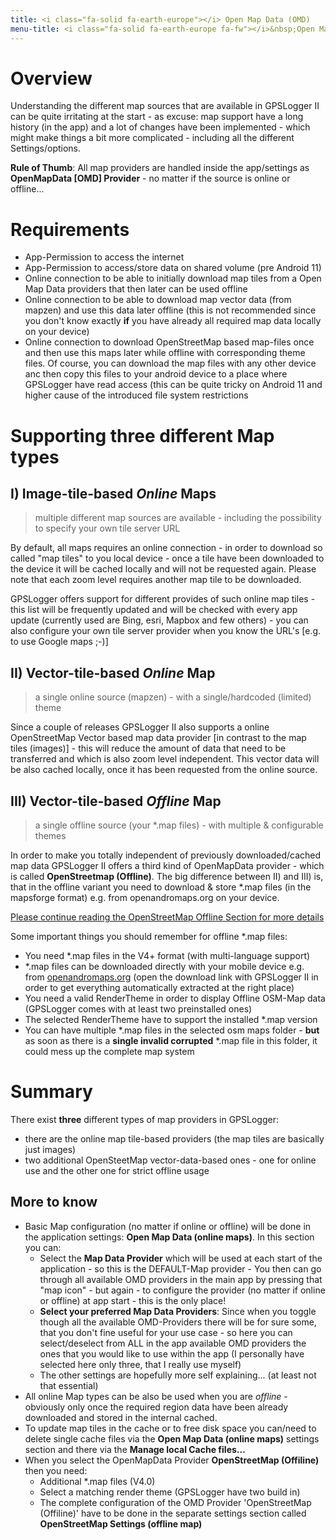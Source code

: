 ```yaml
---
title: <i class="fa-solid fa-earth-europe"></i> Open Map Data (OMD)
menu-title: <i class="fa-solid fa-earth-europe fa-fw"></i>&nbsp;Open Map Data
---
```

# Overview
Understanding the different map sources that are available in GPSLogger II can be quite irritating at the start - as
excuse: map support have a long history (in the app) and a lot of changes have been implemented - which might make
things a bit more complicated - including all the different Settings/options.

**Rule of Thumb**: All map providers are handled inside the app/settings as **OpenMapData [OMD] Provider** - no matter
if the source is online or offline...

# Requirements
- App-Permission to access the internet
- App-Permission to access/store data on shared volume (pre Android 11)
- Online connection to be able to initially download map tiles from a Open Map Data providers that then later can be
  used offline
- Online connection to be able to download map vector data (from mapzen) and use this data later offline (this is not 
  recommended since you don't know exactly **if** you have already all required map data locally on your device)
- Online connection to download OpenStreetMap based map-files once and then use this maps later while offline with
  corresponding theme files. Of course, you can download the map files with any other device anc then copy this files
  to your android device to a place where GPSLogger have read access (this can be quite tricky on Android 11 and higher
  cause of the introduced file system restrictions

# Supporting three different Map types 
## I) Image-tile-based _Online_ Maps
> multiple different map sources are available - including the possibility to specify your own tile server URL

By default, all maps requires an online connection - in order to download so called "map tiles" to you local device -
once a tile have been downloaded to the device it will be cached locally and will not be requested again. Please note
that each zoom level requires another map tile to be downloaded.

GPSLogger offers support for different provides of such online map tiles - this list will be frequently updated and will
be checked with every app update (currently used are Bing, esri, Mapbox and few others) - you can also configure your
own tile server provider when you know the URL's \[e.g. to use Google maps ;-)\]

## II) Vector-tile-based _Online_ Map
> a single online source (mapzen) - with a single/hardcoded (limited) theme

Since a couple of releases GPSLogger II also supports a online OpenStreetMap Vector based map data
provider \[in contrast to the map tiles (images)\] - this will reduce the amount of data that need to be transferred and
which is also zoom level independent. This vector data will be also cached locally, once it has been requested from the
online source.

## III) Vector-tile-based _Offline_ Map
> a single offline source (your *.map files) - with multiple & configurable themes

In order to make you totally independent of previously downloaded/cached map data GPSLogger II offers a third kind of
OpenMapData provider - which is called **OpenStreetmap (Offline)**. The big difference between II) and III) is, that in
the offline variant you need to download & store *.map files (in the mapsforge format) e.g. from openandromaps.org on
your device.

[Please continue reading the OpenStreetMap Offline Section for more details](../2300-osmoffline/)

Some important things you should remember for offline *.map files:

- You need *.map files in the V4+ format (with multi-language support)
- *.map files can be downloaded directly with your mobile device e.g. from
  [openandromaps.org](https://www.openandromaps.org/) (open the download link with GPSLogger II in order to get
  everything automatically extracted at the right place)
- You need a valid RenderTheme in order to display Offline OSM-Map data (GPSLogger comes with at least two preinstalled
  ones)
- The selected RenderTheme have to support the installed *.map version 
- You can have multiple *.map files in the selected osm maps folder - **but** as soon as there is a **single invalid
  corrupted** *.map file in this folder, it could mess up the complete map system

# Summary
There exist **three** different types of map providers in GPSLogger:
- there are the online map tile-based providers (the map tiles are basically just images)
- two additional OpenSteetMap vector-data-based ones - one for online use and the other one for strict offline usage

## More to know
- Basic Map configuration (no matter if online or offline) will be done in the application settings: **Open Map Data
  (online maps)**. In this section you can:
    - Select the **Map Data Provider** which will be used at each start of the application - so this is the DEFAULT-Map
      provider - You then can go through all available OMD providers in the main app by pressing that "map icon" - but
      again - to configure the provider (no matter if online or offline) at app start - this is the only place!
    - **Select your preferred Map Data Providers**: Since when you toggle though all the available OMD-Providers there
      will be for sure some, that you don't fine useful for your use case - so here you can select/deselect from ALL in
      the app available OMD providers the ones that you would like to use within the app (I personally have selected
      here only three, that I really use myself)
    - The other settings are hopefully more self explaining... (at least not that essential)
- All online Map types can be also be used when you are _offline_ - obviously only once the required region data have
  been already downloaded and stored in the internal cached.
- To update map tiles in the cache or to free disk space you can/need to delete single cache files via the **Open Map
  Data (online maps)** settings section and there via the **Manage local Cache files...**
- When you select the OpenMapData Provider **OpenStreetMap (Offiline)** then you need:
    - Additional *.map files (V4.0)
    - Select a matching render theme (GPSLogger have two build in)
    - The complete configuration of the OMD Provider 'OpenStreetMap (Offiline)' have to be done in the separate
      settings section called **OpenStreetMap Settings (offline map)**